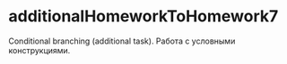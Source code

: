 # additionalHomeworkToHomework7
Conditional branching (additional task).
Работа с условными конструкциями.
